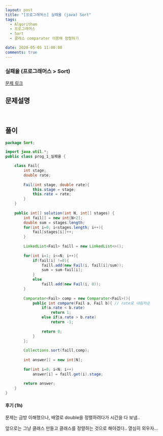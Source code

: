 ```yaml
---
layout: post
title: "[프로그래머스] 실패율 (java) Sort"
tags:
  - Algorithum
  - 프로그래머스
  - Sort
  - 클래스 comparator 이용해 정렬하기

date: 2020-05-05 11:00:00
comments: true
---
```




###   실패율 (프로그래머스 > Sort)

[문제 링크](https://programmers.co.kr/learn/courses/30/lessons/42889 )

## 문제설명



<br>

## 풀이

```java
package Sort;

import java.util.*;
public class prog_1_실패율 {

    class Fail{
        int stage;
        double rate;
        
        Fail(int stage, double rate){
            this.stage = stage;
            this.rate = rate;
        }
    }
    
    public int[] solution(int N, int[] stages) {
        int fail[] = new int[N+2];
        double sum = stages.length;
        for(int i=0; i<stages.length; i++){
            fail[stages[i]]++;
        }
        
        LinkedList<Fail> faill = new LinkedList<>();
        
        for(int i=1; i<=N; i++){
            if(fail[i] !=0){
                faill.add(new Fail(i, fail[i]/sum));
                sum = sum-fail[i];
            }
            else
                faill.add(new Fail(i, 0));
        }
        
        Comparator<Fail> comp = new Comparator<Fail>(){
            public int compare(Fail a, Fail b){ // rate로 내림차순
                if(a.rate < b.rate)
                    return 1;
                else if(a.rate > b.rate)
                    return -1;
                
                return 0;
            }
        };
         
        Collections.sort(faill,comp);
        
        int answer[] = new int[N];
     
        for(int i=0; i<N; i++)
            answer[i] = faill.get(i).stage;
        
        return answer;
    }
}
```

#### 후기 (1h)

문제는 금방 이해했으나, 배열로 double을 정렬하려다가 시간을 다 보냄.. <br>

앞으로는 그냥 클래스 만들고 클래스를 정렬하는 것으로 해야겠다.. 열심히 외우자...